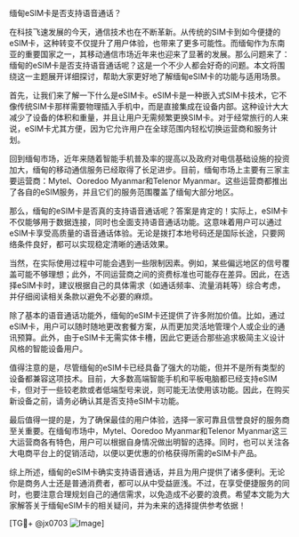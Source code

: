 缅甸eSIM卡是否支持语音通话？

在科技飞速发展的今天，通信技术也在不断革新。从传统的SIM卡到如今便捷的eSIM卡，这种转变不仅提升了用户体验，也带来了更多可能性。而缅甸作为东南亚的重要国家之一，其移动通信市场近年来也迎来了显著的发展。那么问题来了：缅甸的eSIM卡是否支持语音通话呢？这是一个不少人都会好奇的问题。本文将围绕这一主题展开详细探讨，帮助大家更好地了解缅甸eSIM卡的功能与适用场景。

首先，让我们来了解一下什么是eSIM卡。eSIM卡是一种嵌入式SIM卡技术，它不像传统SIM卡那样需要物理插入手机中，而是直接集成在设备内部。这种设计大大减少了设备的体积和重量，并且让用户无需频繁更换SIM卡。对于经常旅行的人来说，eSIM卡尤其方便，因为它允许用户在全球范围内轻松切换运营商和服务计划。

回到缅甸市场，近年来随着智能手机普及率的提高以及政府对电信基础设施的投资加大，缅甸的移动通信服务已经取得了长足进步。目前，缅甸市场上主要有三家主要运营商：Mytel、Ooredoo Myanmar和Telenor Myanmar。这些运营商都推出了各自的eSIM服务，并且它们的服务范围覆盖了缅甸大部分地区。

那么，缅甸的eSIM卡是否真的支持语音通话呢？答案是肯定的！实际上，eSIM卡不仅能够用于数据连接，同时也全面支持语音通话功能。这意味着用户可以通过eSIM卡享受高质量的语音通话体验。无论是拨打本地号码还是国际长途，只要网络条件良好，都可以实现稳定清晰的通话效果。

当然，在实际使用过程中可能会遇到一些限制因素。例如，某些偏远地区的信号覆盖可能不够理想；此外，不同运营商之间的资费标准也可能存在差异。因此，在选择eSIM卡时，建议根据自己的具体需求（如通话频率、流量消耗等）综合考虑，并仔细阅读相关条款以避免不必要的麻烦。

除了基本的语音通话功能外，缅甸的eSIM卡还提供了许多附加价值。比如，通过eSIM卡，用户可以随时随地更改套餐方案，从而更加灵活地管理个人或企业的通讯预算。此外，由于eSIM卡无需实体卡槽，因此它更适合那些追求极简主义设计风格的智能设备用户。

值得注意的是，尽管缅甸的eSIM卡已经具备了强大的功能，但并不是所有类型的设备都兼容这项技术。目前，大多数高端智能手机和平板电脑都已经支持eSIM卡，但对于一些较老款或者低端型号来说，则可能无法使用该功能。因此，在购买新设备之前，请务必确认其是否支持eSIM卡功能。

最后值得一提的是，为了确保最佳的用户体验，选择一家可靠且信誉良好的服务商至关重要。在缅甸市场中，Mytel、Ooredoo Myanmar和Telenor Myanmar这三大运营商各有特色，用户可以根据自身情况做出明智的选择。同时，也可以关注各大电商平台上的促销活动，以便以更优惠的价格获得所需的eSIM卡产品。

综上所述，缅甸的eSIM卡确实支持语音通话，并且为用户提供了诸多便利。无论你是商务人士还是普通消费者，都可以从中受益匪浅。不过，在享受便捷服务的同时，也要注意合理规划自己的通信需求，以免造成不必要的浪费。希望本文能为大家解答关于缅甸eSIM卡的相关疑问，并为未来的选择提供参考依据！

[TG💪+ @jx0703 ![Image](https://github.com/user-attachments/assets/dbca1d08-cadb-493c-b0ec-ad6f7a83f270)]